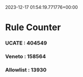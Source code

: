 2023-12-17 01:54:19.771776+00:00
# Rule Counter 
 ### UCATE : 404549

 ### Veneto : 158564

 ### Allowlist : 13930
